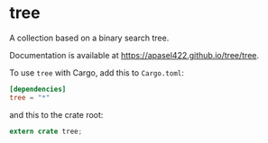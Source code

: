 # tree

A collection based on a binary search tree.

Documentation is available at https://apasel422.github.io/tree/tree.

To use `tree` with Cargo, add this to `Cargo.toml`:

```toml
[dependencies]
tree = "*"
```

and this to the crate root:

```rust
extern crate tree;
```
